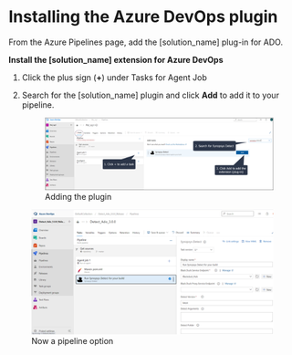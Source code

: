# Installing the Azure DevOps plugin
From the Azure Pipelines page, add the [solution_name] plug-in for ADO.

**Install the [solution_name] extension for Azure DevOps**

1. Click the plus sign (**+**) under Tasks for Agent Job
1. Search for the [solution_name] plugin and click **Add** to add it to your pipeline.


   <figure>
    <img src="../azureplugin/images/installing1.png"
         alt="Adding">
    <figcaption>Adding the plugin</figcaption>
</figure>

   <figure>
    <img src="../azureplugin/images/installing2.png"
         alt="Pipeline">
    <figcaption>Now a pipeline option</figcaption>
</figure>
